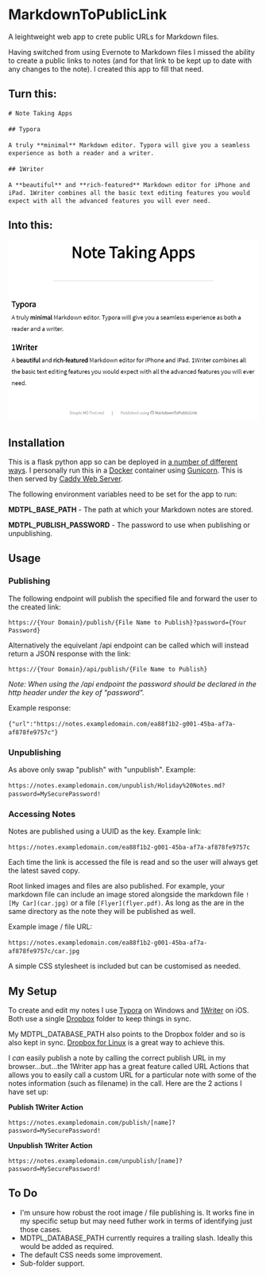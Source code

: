 # MarkdownToPublicLink
A leightweight web app to crete public URLs for Markdown files.

Having switched from using Evernote to Markdown files I missed the ability to create a public links to notes (and for that link to be kept up to date with any changes to the note). I created this app to fill that need.

## Turn this:

```
# Note Taking Apps

## Typora

A truly **minimal** Markdown editor. Typora will give you a seamless experience as both a reader and a writer.

## 1Writer

A **beautiful** and **rich-featured** Markdown editor for iPhone and iPad. 1Writer combines all the basic text editing features you would expect with all the advanced features you will ever need.
```

## Into this:
![Example](docs/example.png)


## Installation
This is a flask python app so can be deployed in [a number of different ways](http://flask.pocoo.org/docs/1.0/deploying/). I personally run this in a [Docker](https://www.docker.com/) container using [Gunicorn](https://gunicorn.org/). This is then served by [Caddy Web Server](https://caddyserver.com/).

The following environment variables need to be set for the app to run:

**MDTPL_BASE_PATH** - The path at which your Markdown notes are stored.

**MDTPL_PUBLISH_PASSWORD** - The password to use when publishing or unpublishing.

## Usage
### Publishing
The following endpoint will publish the specified file and forward the user to the created link:

```
https://{Your Domain}/publish/{File Name to Publish}?password={Your Password}
```

Alternatively the equivelant /api endpoint can be called which will instead return a JSON response with the link:

```
https://{Your Domain}/api/publish/{File Name to Publish}
```

*Note: When using the /api endpoint the password should be declared in the http header under the key of "password".*

Example response: 

`{"url":"https://notes.exampledomain.com/ea88f1b2-g001-45ba-af7a-af878fe9757c"}`

### Unpublishing
As above only swap "publish" with "unpublish". Example:

`https://notes.exampledomain.com/unpublish/Holiday%20Notes.md?password=MySecurePassword!
`

### Accessing Notes
Notes are published using a UUID as the key. Example link:

`https://notes.exampledomain.com/ea88f1b2-g001-45ba-af7a-af878fe9757c`

Each time the link is accessed the file is read and so the user will always get the latest saved copy.

Root linked images and files are also published. For example, your markdown file can include an image stored alongside the markdown file `![My Car](car.jpg)` or a file `[Flyer](flyer.pdf)`. As long as the are in the same directory as the note they will be published as well. 

Example image / file URL:

`https://notes.exampledomain.com/ea88f1b2-g001-45ba-af7a-af878fe9757c/car.jpg`

A simple CSS stylesheet is included but can be customised as needed.

## My Setup
To create and edit my notes I use [Typora](https://typora.io/) on Windows and [1Writer](http://1writerapp.com/) on iOS. Both use a single [Dropbox](https://www.dropbox.com/) folder to keep things in sync.

My MDTPL_DATABASE_PATH also points to the Dropbox folder and so is also kept in sync. [Dropbox for Linux](https://www.dropbox.com/en_GB/install-linux) is a great way to achieve this.

I *can* easily publish a note by calling the correct publish URL in my browser...but...the 1Writer app has a great feature called URL Actions that allows you to easily call a custom URL for a particular note with some of the notes information (such as filename) in the call. Here are the 2 actions I have set up:

**Publish 1Writer Action**
```
https://notes.exampledomain.com/publish/[name]?password=MySecurePassword!
```

**Unpublish 1Writer Action**
```
https://notes.exampledomain.com/unpublish/[name]?password=MySecurePassword!
```

## To Do
* I'm unsure how robust the root image / file publishing is. It works fine in my specific setup but may need futher work in terms of identifying just those cases.
* MDTPL_DATABASE_PATH currently requires a trailing slash. Ideally this would be added as required.
* The default CSS needs some improvement.
* Sub-folder support.
